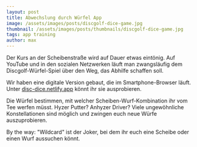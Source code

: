 ```yaml
---
layout: post
title: Abwechslung durch Würfel App
image: /assets/images/posts/discgolf-dice-game.jpg
thumbnail: /assets/images/posts/thumbnails/discgolf-dice-game.jpg
tags: app training
author: max
---
```


Der Kurs an der Scheibenstraße wird auf Dauer etwas eintönig. Auf YouTube und in den sozialen Netzwerken läuft man zwangsläufig dem Discgolf-Würfel-Spiel über den Weg, das Abhilfe schaffen soll.

Wir haben eine digitale Version gebaut, die im Smartphone-Browser läuft. Unter [disc-dice.netlify.app](https://disc-dice.netlify.app) könnt ihr sie ausprobieren.

Die Würfel bestimmen, mit welcher Scheiben-Wurf-Kombination ihr vom Tee werfen müsst. Hyzer Putter? Anhyzer Driver? Viele ungewöhnliche Konstellationen sind möglich und zwingen euch neue Würfe auszuprobieren.

By the way: "Wildcard" ist der Joker, bei dem ihr euch eine Scheibe oder einen Wurf aussuchen könnt.
